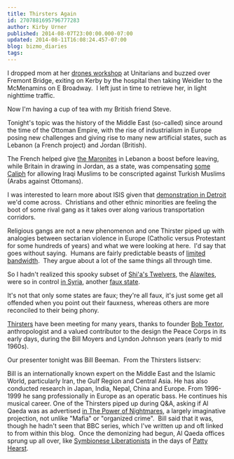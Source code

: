 ```yaml
---
title: Thirsters Again
id: 2707881695796777283
author: Kirby Urner
published: 2014-08-07T23:00:00.000-07:00
updated: 2014-08-11T16:08:24.457-07:00
blog: bizmo_diaries
tags: 
---
```


I dropped mom at her [drones workshop](http://controlroom.blogspot.com/2013/02/report-from-afghanistan.html) at Unitarians and buzzed over Fremont Bridge, exiting on Kerby by the hospital then taking Weidler to the McMenamins on E Broadway.  I left just in time to retrieve her, in light nighttime traffic.

Now I'm having a cup of tea with my British friend Steve.

Tonight's topic was the history of the Middle East (so-called) since around the time of the Ottoman Empire, with the rise of industrialism in Europe posing new challenges and giving rise to many new artificial states, such as Lebanon (a French project) and Jordan (British).

The French helped give [the Maronites](http://en.wikipedia.org/wiki/Maronites) in Lebanon a boost before leaving, while Britain in drawing in Jordan, as a state, was compensating [some Caliph](http://en.wikipedia.org/wiki/Hussein_bin_Ali,_Sharif_of_Mecca) for allowing Iraqi Muslims to be conscripted against Turkish Muslims (Arabs against Ottomans).

I was interested to learn more about ISIS given that [demonstration in Detroit](http://mybizmo.blogspot.com/2014/08/visiting-downtown-detroit.html) we'd come across.  Christians and other ethnic minorities are feeling the boot of some rival gang as it takes over along various transportation corridors.

Religious gangs are not a new phenomenon and one Thirster piped up with analogies between sectarian violence in Europe (Catholic versus Protestant for some hundreds of years) and what we were looking at here.  I'd say that goes without saying.  Humans are fairly predictable beasts of [limited bandwidth](http://controlroom.blogspot.com/2006/02/jihad.html).  They argue about a lot of the same things all through time.

So I hadn't realized this spooky subset of [Shi'a's Twelvers](http://en.wikipedia.org/wiki/Twelver), the [Alawites](http://en.wikipedia.org/wiki/Alawites), were so in control [in Syria](http://controlroom.blogspot.com/2013/08/city-of-morons.html), another [faux state](http://mybizmo.blogspot.com/2010/01/cyber-nations.html).

It's not that only some states are faux; they're all faux, it's just some get all offended when you point out their fauxness, whereas others are more reconciled to their being phony.

[Thirsters](http://worldgame.blogspot.com/2013/01/thirsters-gather.html) have been meeting for many years, thanks to founder [Bob Textor](https://groups.yahoo.com/neo/groups/synergeo/conversations/topics/70918), anthropologist and a valued contributor to the design the Peace Corps in its early days, during the Bill Moyers and Lyndon Johnson years (early to mid 1960s).

Our presenter tonight was Bill Beeman.  From the Thirsters listserv:

Bill is an internationally known expert on the Middle East and the Islamic
World, particularly Iran, the Gulf Region and Central Asia. He has also
conducted research in Japan, India, Nepal, China and Europe. From 1996-1999
he sang professionally in Europe as an operatic bass. He continues his
musical career. 
One of the Thirsters piped up during Q&A, asking if Al Qaeda was as advertised [in The Power of Nightmares](http://controlroom.blogspot.com/2006/01/power-of-nightmares-movie-review.html), a largely imaginative projection, not unlike "Mafia" or "organized crime".  Bill said that it was, though he hadn't seen that BBC series, which I've written up and oft linked to from within this blog.  Once the demonizing had begun, Al Qaeda offices sprung up all over, like [Symbionese Liberationists](http://controlroom.blogspot.com/2009/02/neverland-movie-review.html) in the days of [Patty Hearst](http://mybizmo.blogspot.com/2008/05/cry-baby-movie-review.html).